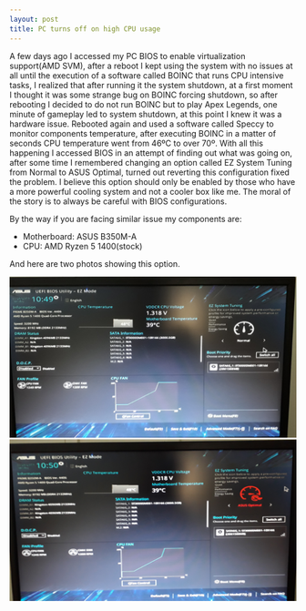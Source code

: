 ```yaml
---
layout: post
title: PC turns off on high CPU usage
---
```


A few days ago I accessed my PC BIOS to enable virtualization support(AMD SVM), after a reboot I kept using the system with no
issues at all until the execution of a software called BOINC that runs CPU intensive tasks, I realized that after running it
the system shutdown, at a first moment I thought it was some strange bug on BOINC forcing shutdown, so after rebooting I decided
to do not run BOINC but to play Apex Legends, one minute of gameplay led to system shutdown, at this point I knew it was a hardware
issue. Rebooted again and used a software called Speccy to monitor components temperature, after executing BOINC in a matter of seconds
CPU temperature went from 46ºC to over 70º. With all this happening I accessed BIOS in an attempt of finding out what was going on,
after some time I remembered changing an option called EZ System Tuning from Normal to ASUS Optimal, turned out reverting this configuration
fixed the problem. I believe this option should only be enabled by those who have a more powerful cooling system and not a cooler
box like me. The moral of the story is to always be careful with BIOS configurations.

By the way if you are facing similar issue my components are:

 - Motherboard: ASUS B350M-A
 - CPU: AMD Ryzen 5 1400(stock)
 
And here are two photos showing this option.

![EZ System Tuning Normal](/images/ez_system_tuning_normal.jpg "EZ System Tuning Normal")
![EZ System Tuning ASUS Optimal](/images/ez_system_tuning_asus_optimal.jpg "EZ System Tuning ASUS Optimal")

